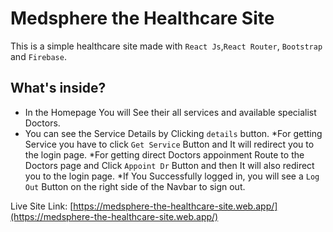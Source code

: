 
# Medsphere the Healthcare Site

This is a simple healthcare site made with  `React Js`,`React Router`, `Bootstrap` and `Firebase`. 

## What's inside?
* In the Homepage You will See their all services and available specialist Doctors.
* You can see the Service Details by Clicking `details` button.
*For getting Service you have to click `Get Service` Button and It will redirect you to the login page.
*For getting direct Doctors appoinment Route to the Doctors page and Click `Appoint Dr` Button and then It will also redirect you to the login page.
*If You Successfully logged in, you will see a `Log Out` Button on the right side of the Navbar to sign out.

Live Site Link: [https://medsphere-the-healthcare-site.web.app/](https://medsphere-the-healthcare-site.web.app/)